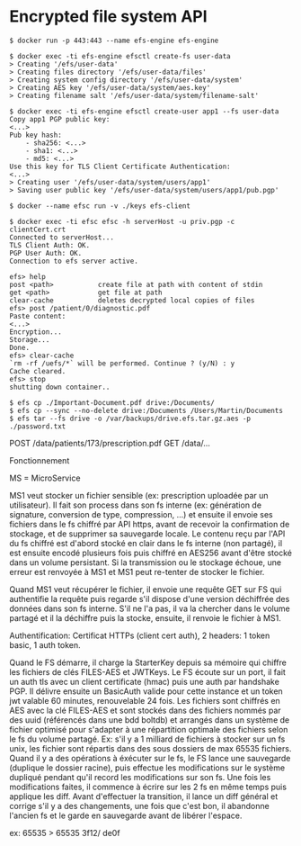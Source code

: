 # Encrypted file system API

```
$ docker run -p 443:443 --name efs-engine efs-engine

$ docker exec -ti efs-engine efsctl create-fs user-data
> Creating '/efs/user-data'
> Creating files directory '/efs/user-data/files'
> Creating system config directory '/efs/user-data/system'
> Creating AES key '/efs/user-data/system/aes.key'
> Creating filename salt '/efs/user-data/system/filename-salt'

$ docker exec -ti efs-engine efsctl create-user app1 --fs user-data
Copy app1 PGP public key:
<...>
Pub key hash:
    - sha256: <...>
    - sha1: <...>
    - md5: <...>
Use this key for TLS Client Certificate Authentication:
<...>
> Creating user '/efs/user-data/system/users/app1'
> Saving user public key '/efs/user-data/system/users/app1/pub.pgp'
```

```
$ docker --name efsc run -v ./keys efs-client

$ docker exec -ti efsc efsc -h serverHost -u priv.pgp -c clientCert.crt
Connected to serverHost...
TLS Client Auth: OK.
PGP User Auth: OK.
Connection to efs server active.

efs> help
post <path>           create file at path with content of stdin
get <path>            get file at path
clear-cache           deletes decrypted local copies of files
efs> post /patient/0/diagnostic.pdf
Paste content:
<...>
Encryption...
Storage...
Done.
efs> clear-cache
`rm -rf /uefs/*` will be performed. Continue ? (y/N) : y
Cache cleared.
efs> stop
shutting down container..
```

```
$ efs cp ./Important-Document.pdf drive:/Documents/
$ efs cp --sync --no-delete drive:/Documents /Users/Martin/Documents
$ efs tar --fs drive -o /var/backups/drive.efs.tar.gz.aes -p ./password.txt
```

POST /data/patients/173/prescription.pdf
GET /data/...

Fonctionnement

MS = MicroService

MS1 veut stocker un fichier sensible (ex: prescription uploadée par un utilisateur). Il fait son process dans son fs interne (ex: génération de signature, conversion de type, compression, ...) et ensuite il envoie ses fichiers dans le fs chiffré par API https, avant de recevoir la confirmation de stockage, et de supprimer sa sauvegarde locale. Le contenu reçu par l'API du fs chiffré est d'abord stocké en clair dans le fs interne (non partagé), il est ensuite encodé plusieurs fois puis chiffré en AES256 avant d'être stocké dans un volume persistant. Si la transmission ou le stockage échoue, une erreur est renvoyée à MS1 et MS1 peut re-tenter de stocker le fichier.

Quand MS1 veut récupérer le fichier, il envoie une requête GET sur FS qui authentifie la requête puis regarde s'il dispose d'une version déchiffrée des données dans son fs interne. S'il ne l'a pas, il va la chercher dans le volume partagé et il la déchiffre puis la stocke, ensuite, il renvoie le fichier à MS1.

Authentification: Certificat HTTPs (client cert auth), 2 headers: 1 token basic, 1 auth token.

Quand le FS démarre, il charge la StarterKey depuis sa mémoire qui chiffre les fichiers de clés FILES-AES et JWTKeys.
Le FS écoute sur un port, il fait un auth tls avec un client certificate (hmac) puis une auth par handshake PGP. Il délivre ensuite un BasicAuth valide pour cette instance et un token jwt valable 60 minutes, renouvelable 24 fois.
Les fichiers sont chiffrés en AES avec la clé FILES-AES et sont stockés dans des fichiers nommés par des uuid (référencés dans une bdd boltdb) et arrangés dans un système de fichier optimisé pour s'adapter à une répartition optimale des fichiers selon le fs du volume partagé.
Ex: s'il y a 1 milliard de fichiers à stocker sur un fs unix, les fichier sont répartis dans des sous dossiers de max 65535 fichiers.
Quand il y a des opérations à éxécuter sur le fs, le FS lance une sauvegarde (duplique le dossier racine), puis effectue les modifications sur le système dupliqué pendant qu'il record les modifications sur son fs. Une fois les modifications faites, il commence à écrire sur les 2 fs en même temps puis applique les diff. Avant d'effectuer la transition, il lance un diff général et corrige s'il y a des changements, une fois que c'est bon, il abandonne l'ancien fs et le garde en sauvegarde avant de libérer l'espace.


ex: 65535 > 65535
    3f12/
        de0f
        


